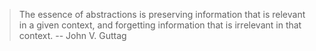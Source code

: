 >The essence of abstractions is preserving information that is relevant in a given context, and forgetting information that is irrelevant in that context.
-- John V. Guttag
